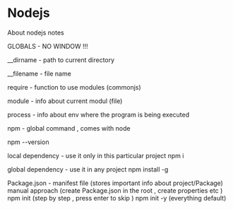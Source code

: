 # Nodejs
About nodejs notes


GLOBALS - NO WINDOW !!!

__dirname - path to current directory

__filename - file name

require - function to use modules (commonjs)

module - info about current modul (file)

process - info about env where the program is being executed


npm - global command , comes with node

npm --version

local dependency - use it only in this particular project 
npm i <PackageName>

global dependency - use it in any project
npm install -g <PackageName>

Package.json - manifest file (stores important info about project/Package)
manual approach (create Package.json in the root , create properties etc )
npm init (step by step , press enter to skip )
npm init -y (everything default)









